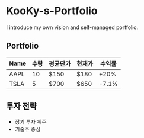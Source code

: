 # KooKy-s-Portfolio
I introduce my own vision and self-managed portfolio.

## Portfolio
| Name | 수량 | 평균단가 | 현재가 | 수익률 |
|------|------|----------|--------|--------|
| AAPL | 10   | $150     | $180   | +20%   |
| TSLA | 5    | $700     | $650   | -7.1%  |

## 투자 전략
- 장기 투자 위주
- 기술주 중심
